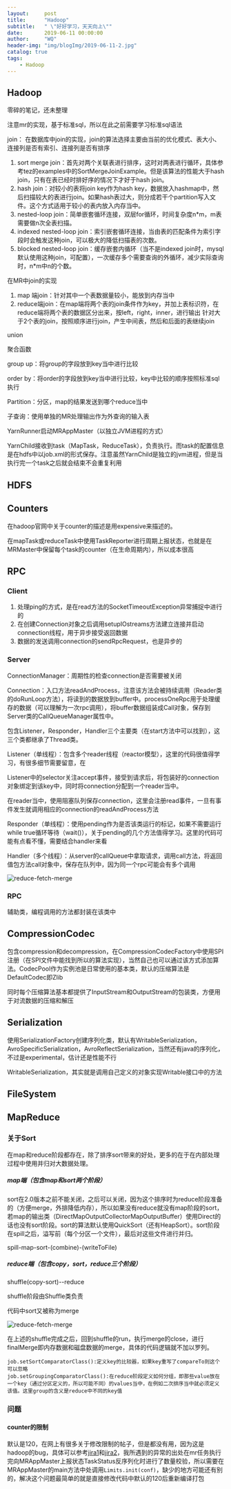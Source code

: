 ```yaml
---
layout:     post
title:      "Hadoop"
subtitle:   " \"好好学习，天天向上\""
date:       2019-06-11 00:00:00
author:     "WQ"
header-img: "img/blogImg/2019-06-11-2.jpg"
catalog: true
tags:
    - Hadoop
---
```


## Hadoop

零碎的笔记，还未整理

注意mr的实现，基于标准sql，所以在此之前需要学习标准sql语法

join：
在数据库中join的实现，join的算法选择主要由当前的优化模式、表大小、连接列是否有索引、连接列是否有排序

1. sort merge join：首先对两个关联表进行排序，这时对两表进行循环，具体参考tez的examples中的SortMergeJoinExample。但是该算法的性能大于hash join，只有在表已经时排好序的情况下才好于hash join。
1. hash join：对较小的表将join key作为hash key，数据放入hashmap中，然后扫描较大的表进行join。如果hash表过大，则分成若干个partition写入文件。这个方式适用于较小的表内放入内存当中。
1. nested-loop join：简单嵌套循环连接，双层for循环，时间复杂度n*m，m表需要做n次全表扫描。
1. indexed nested-loop join：索引嵌套循环连接，当由表的匹配条件为索引字段时会触发这种join，可以极大的降低扫描表的次数。
1. blocked nested-loop join：缓存嵌套内循环（当不是indexed join时，mysql默认使用这种join，可配置），一次缓存多个需要查询的外循环，减少实际查询时，n*m中n的个数。



在MR中join的实现
1. map 端join：针对其中一个表数据量较小，能放到内存当中
1. reduce端join：在map端将两个表的join条件作为key，并加上表标识符，在reduce端将两个表的数据区分出来，按left，right，inner，进行输出
针对大于2个表的join，按照顺序进行join，产生中间表，然后和后面的表继续join

union

聚合函数

group up：将group的字段放到key当中进行比较


order by：将order的字段放到key当中进行比较，key中比较的顺序按照标准sql执行


Partition：分区，map的结果发送到哪个reduce当中

子查询：使用单独的MR处理输出作为外查询的输入表



YarnRunner启动MRAppMaster（以独立JVM进程的方式）



YarnChild接收到task（MapTask，ReduceTask），负责执行。而task的配置信息是在hdfs中以job.xml的形式保存。注意虽然YarnChild是独立的jvm进程，但是当执行完一个task之后就会结束不会重复利用



## HDFS

## Counters

在hadoop官网中关于counter的描述是用expensive来描述的。

在mapTask或reduceTask中使用TaskReporter进行周期上报状态，也就是在MRMaster中保留每个task的counter（在生命周期内），所以成本很高

## RPC

### Client

1. 处理ping的方式，是在read方法的SocketTimeoutException异常捕捉中进行的
2. 在创建Connection对象之后调用setupIOstreams方法建立连接并启动connection线程，用于异步接受返回数据
3. 数据的发送调用connection的sendRpcRequest，也是异步的

### Server

ConnectionManager：周期性的检查connection是否需要被关闭

Connection：入口方法readAndProcess，注意该方法会被持续调用（Reader类的doRunLoop方法），将读到的数据放到buffer中。processOneRpc用于处理缓存的数据（可以理解为一次rpc调用），将buffer数据组装成Call对象，保存到Server类的CallQueueManager属性中。

包含Listener，Responder，Handler三个主要类（在start方法中可以找到），这三个类都继承了Thread类。

Listener（单线程）：包含多个reader线程（reactor模型），这里的代码很值得学习，有很多细节需要留意，在

Listener中的selector关注accept事件，接受到请求后，将包装好的connection对象绑定到该key中，同时将connection分配到一个reader当中。

在reader当中，使用阻塞队列保存connection，这里会注册read事件，一旦有事件发生就调用相应的connection的readAndProcess方法

Responder（单线程）：使用pending作为是否该类运行的标记，如果不需要运行while true循环等待（wait()），关于pending的几个方法值得学习。这里的代码可能有点看不懂，需要结合handler来看

Handler（多个线程）：从server的callQueue中拿取请求，调用call方法，将返回值包方法call对象中，保存在队列中，因为同一个rpc可能会有多个调用

![reduce-fetch-merge](/img/blogImg/hadoop/hadoop-rpc-server.png)



### RPC

辅助类，编程调用的方法都封装在该类中



## CompressionCodec

包含compression和decompression，在CompressionCodecFactory中使用SPI注册（在SPI文件中能找到所以的算法实现），当然自己也可以通过该方式添加算法。CodecPool作为实例池是日常使用的基本类，默认的压缩算法是DefaultCodec即Zlib

同时每个压缩算法基本都提供了InputStream和OutputStream的包装类，方便用于对流数据的压缩和解压

## Serialization

使用SerializationFactory创建序列化类，默认有WritableSerialization，AvroSpecificSerialization，AvroReflectSerialization，当然还有java的序列化，不过是experimental，估计还是性能不行

WritableSerialization，其实就是调用自己定义的对象实现Writable接口中的方法

## FileSystem



## MapReduce

### 关于Sort

在map和reduce阶段都存在，除了排序sort带来的好处，更多的在于在内部处理过程中使用并归对大数据处理。

##### map端（包含map和sort两个阶段）

sort在2.0版本之前不能关闭，之后可以关闭，因为这个排序时为reduce阶段准备的（方便merge，外排降低内存），所以如果没有reduce就没有map阶段的sort，若map的输出类（DirectMapOutputCollectorMapOutputBuffer）使用Direct的话也没有sort阶段。sort的算法默认使用QuickSort（还有HeapSort）。sort阶段在spill之后，溢写前（每个分区一个文件），最后对这些文件进行并归。

spill-map-sort-(combine)-(writeToFile)

##### reduce端（包含copy，sort，reduce三个阶段）

shuffle(copy-sort)--reduce

shuffle阶段由Shuffle类负责

代码中sort又被称为merge

![reduce-fetch-merge](/img/blogImg/hadoop/hadoop-shuffle-sort.jpg)

在上述的shuffle完成之后，回到shuffle的run，执行merge的close，进行finalMerge即内存数据和磁盘数据的merge，具体的代码逻辑就不加以罗列。

```
job.setSortComparatorClass():定义key的比较器，如果key重写了compareTo则这个可以忽略
job.setGroupingComparatorClass():在reduce阶段定义如何分组，即那些value放在一个key（通过分区定义的，所以可能不同）的values当中，在例如二次排序当中就必须定义该值。这里group的含义是reduce中不同的key值
```



### 问题

#### counter的限制

默认是120，在网上有很多关于修改限制的帖子，但是都没有用，因为这是hadoop的bug，具体可以参考[jira1](https://issues.apache.org/jira/browse/MAPREDUCE-6925)和[jira2](https://issues.apache.org/jira/browse/MAPREDUCE-5875)，我所遇到的异常的出处在mr任务执行完向MRAppMaster上报状态TaskStatus反序列化时进行了数量校验，所以需要在MRAppMaster的main方法中处调用`Limits.init(conf)`，缺少的地方可能还有别的，解决这个问题最简单的就是直接修改代码中默认的120后重新编译打包